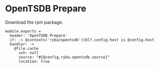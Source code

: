 
# OpenTSDB Prepare

Download the rpm package.

    module.exports =
      header: 'OpenTSDB Prepare'
      if: -> @contexts('ryba/opentsdb')[0]?.config.host is @config.host
      handler: ->
        @file.cache
          ssh: null
          source: "#{@config.ryba.opentsdb.source}"
          location: true
